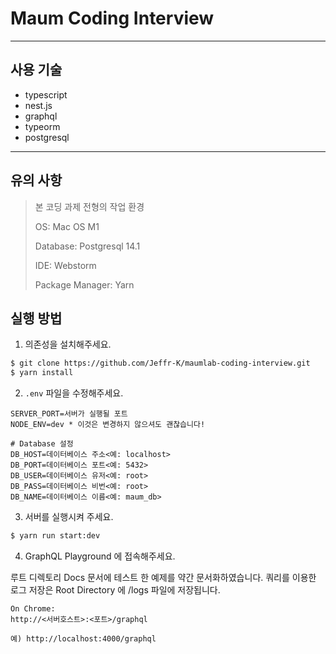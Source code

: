 # Maum Coding Interview

---

## 사용 기술

- typescript
- nest.js
- graphql
- typeorm
- postgresql

---
## 유의 사항

> 본 코딩 과제 전형의 작업 환경
> 
> OS: Mac OS M1
> 
> Database: Postgresql 14.1
> 
> IDE: Webstorm
> 
> Package Manager: Yarn

## 실행 방법

1. 의존성을 설치해주세요.

```bash
$ git clone https://github.com/Jeffr-K/maumlab-coding-interview.git
$ yarn install
```

2. `.env` 파일을 수정해주세요.
```dotenv
SERVER_PORT=서버가 실행될 포트
NODE_ENV=dev * 이것은 변경하지 않으셔도 괜찮습니다!

# Database 설정
DB_HOST=데이터베이스 주소<예: localhost>
DB_PORT=데이터베이스 포트<예: 5432>
DB_USER=데이터베이스 유저<예: root>
DB_PASS=데이터베이스 비번<예: root>
DB_NAME=데이터베이스 이름<예: maum_db>
```

3. 서버를 실행시켜 주세요.
```bash
$ yarn run start:dev
```

4. GraphQL Playground 에 접속해주세요.

루트 디렉토리 Docs 문서에 테스트 한 예제를 약간 문서화하였습니다.
쿼리를 이용한 로그 저장은 Root Directory 에 /logs 파일에 저장됩니다.

```text
On Chrome:
http://<서버호스트>:<포트>/graphql

예) http://localhost:4000/graphql
```

